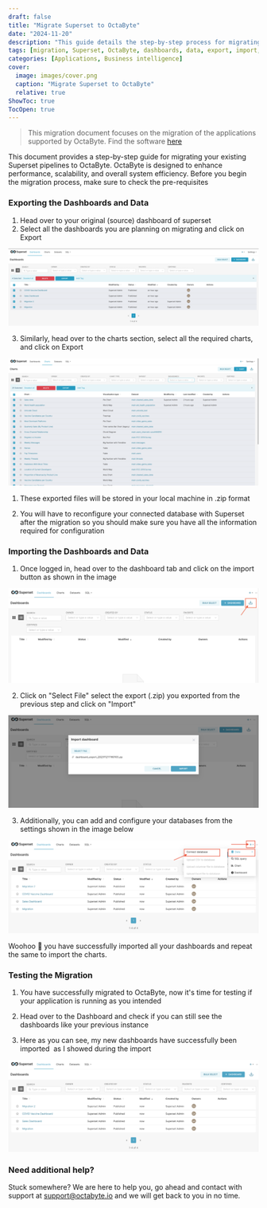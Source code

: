 ```yaml
---
draft: false
title: "Migrate Superset to OctaByte"
date: "2024-11-20"
description: "This guide details the step-by-step process for migrating Superset pipelines to OctaByte, covering prerequisites, exporting and importing dashboards, testing the migration, and additional help options."
tags: [migration, Superset, OctaByte, dashboards, data, export, import, support, cloud, performance, scalability, system efficiency, migration guide]
categories: [Applications, Business intelligence]
cover:
  image: images/cover.png
  caption: "Migrate Superset to OctaByte"
  relative: true
ShowToc: true
TocOpen: true
---
```




> This migration document focuses on the migration of the applications supported by OctaByte. Find the software [here](https://octabyte.io/applications/business-intelligence/superset)

This document provides a step\-by\-step guide for migrating your existing Superset pipelines to OctaByte. OctaByte is designed to enhance performance, scalability, and overall system efficiency. Before you begin the migration process, make sure to check the pre\-requisites

### Exporting the Dashboards and Data

1. Head over to your original (source) dashboard of superset
2. Select all the dashboards you are planning on migrating and click on Export

![image.png](images/NOnimage.png)

3. Similarly, head over to the charts section, select all the required charts, and click on Export

![image.png](images/TU9image.png)

1. These exported files will be stored in your local machine in .zip format

2. You will have to reconfigure your connected database with Superset after the migration so you should make sure you have all the information required for configuration


### Importing the Dashboards and Data

1. Once logged in, head over to the dashboard tab and click on the import button as shown in the image

![Screenshot 2023-11-22 at 9.09.30 PM.png](images/screenshot-2023-11-22-at-9-09-30-pm.png)

2. Click on "Select File" select the export (.zip) you exported from the previous step and click on "Import"

![image.png](images/asCimage.png)

3. Additionally, you can add and configure your databases from the settings shown in the image below

![Screenshot 2023-11-22 at 10.00.10 PM.png](images/screenshot-2023-11-22-at-10-00-10-pm.png)

Woohoo 🎉 you have successfully imported all your dashboards and repeat the same to import the charts.

### Testing the Migration

1. You have successfully migrated to OctaByte, now it's time for testing if your application is running as you intended

2. Head over to the Dashboard and check if you can still see the dashboards like your previous instance

3. Here as you can see, my new dashboards have successfully been imported  as I showed during the import

![image.png](images/fEcimage.png)

### Need additional help?

Stuck somewhere? We are here to help you, go ahead and contact with support at support@octabyte.io and we will get back to you in no time.




